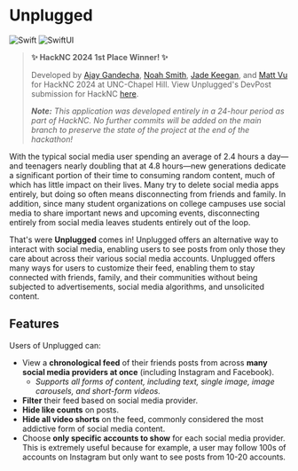 # Unplugged

![Swift](https://img.shields.io/badge/-Swift-05122A?style=flat&logo=swift)
![SwiftUI](https://img.shields.io/badge/-SwiftUI-05122A?style=flat&logo=swift&logoColor=03c3ff)

> **✨ HackNC 2024 1st Place Winner! ✨**
>
> Developed by [Ajay Gandecha](https://github.com/ajaygandecha), [Noah Smith](https://github.com/noahsmiths), [Jade Keegan](https://github.com/jadekeegan), and [Matt Vu](https://github.com/tmattvu) for HackNC 2024 at UNC-Chapel Hill. View Unplugged's DevPost submission for HackNC [here](https://devpost.com/software/unplugged-githlb).
>
> ***Note:** This application was developed entirely in a 24-hour period as part of HackNC. No further commits will be added on the main branch to preserve the state of the project at the end of the hackathon!*

With the typical social media user spending an average of 2.4 hours a day—and teenagers nearly doubling that at 4.8 hours—new generations dedicate a significant portion of their time to consuming random content, much of which has little impact on their lives. Many try to delete social media apps entirely, but doing so often means disconnecting from friends and family. In addition, since many student organizations on college campuses use social media to share important news and upcoming events, disconnecting entirely from social media leaves students entirely out of the loop.

That's were **Unplugged** comes in! Unplugged offers an alternative way to interact with social media, enabling users to see posts from only those they care about across their various social media accounts. Unplugged offers many ways for users to customize their feed, enabling them to stay connected with friends, family, and their communities without being subjected to advertisements, social media algorithms, and unsolicited content.

## Features

Users of Unplugged can:
- View a **chronological feed** of their friends posts from across **many social media providers at once** (including Instagram and Facebook).
    - *Supports all forms of content, including text, single image, image carousels, and short-form videos.*
- **Filter** their feed based on social media provider.
- **Hide like counts** on posts.
- **Hide all video shorts** on the feed, commonly considered the most addictive form of social media content.
- Choose **only specific accounts to show** for each social media provider. This is extremely useful because for example, a user may follow 100s of accounts on Instagram but only want to see posts from 10-20 accounts.


